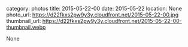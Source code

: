 category: photos 
title: 2015-05-22-00
date: 2015-05-22
location: None
photo_url: https://d22fkxs2pw9y3y.cloudfront.net/2015-05-22-00.jpg
thumbnail_url: https://d22fkxs2pw9y3y.cloudfront.net/2015-05-22-00-thumbnail.webp

None